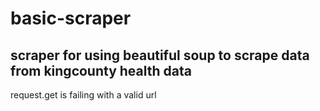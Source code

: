 # basic-scraper
## scraper for using beautiful soup to scrape data from kingcounty health data

request.get is failing with a valid url
